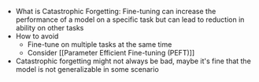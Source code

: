 
- What is Catastrophic Forgetting: Fine-tuning can increase the performance of a model on a specific task but can lead to reduction in ability on other tasks
- How to avoid
	- Fine-tune on multiple tasks at the same time
	- Consider [[Parameter Efficient Fine-tuning (PEFT)]]
- Catastrophic forgetting might not always be bad, maybe it's fine that the model is not generalizable in some scenario
